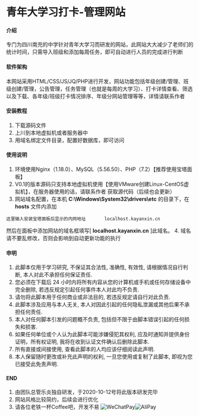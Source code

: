 # 青年大学习打卡-管理网站

#### 介绍
专门为四川南充的中学针对青年大学习而研发的网站，此网站大大减少了老师们的统计时间，只需导入班级和添加每周任务，即可自动进行人员的完成进行判断

#### 软件架构
本网站采用HTML/CSS/JS/JQ/PHP进行开发，网站功能包括年级创建/管理、班级创建/管理，公告管理，任务管理（也就是每周的大学习）、打卡详情查看、筛选以及下载、各年级/班级打卡情况排序、年级分网站管理等等，详情请联系作者

#### 安装教程

1.  下载源码文件
2.  上川到本地虚拟机或者服务器中
3.  用域名绑定文件目录，配置好数据库，即可访问

#### 使用说明

1.  环境使用Nginx（1.18.0）、MySQL（5.56.50）、PHP（7.2）【推荐使用宝塔面板】
2.  V0.1的版本源码只支持本地虚拟机使用【使用VMware创建Linux-CentOS虚拟机】，在服务器使用的话，请联系作者 获取源代码（后续也会更新）
3.  网站域名配置，在本机 **C:\Windows\System32\drivers\etc** 的目录下，在 **hosts** 文件内添加

```
这里输入安装宝塔面板后显示的内网地址       localhost.kayanxin.cn 
```

然后在面板中添加网站的域名框填写[ **localhost.kayanxin.cn** ]此域名。
4.  域名请不要乱修改，否则会影响到自动更新功能的执行

#### 申明
1.  此脚本仅用于学习研究, 不保证其合法性, 准确性, 有效性, 请根据情况自行判断, 本人对此不承担任何保证责任.
2.  您必须在下载后 24 小时内将所有内容从您的计算机或手机或任何存储设备中完全删除, 若违反规定引起任何事件本人对此均不负责.
3.  请勿将此脚本用于任何商业或非法目的, 若违反规定请自行对此负责.
4.  此脚本涉及应用与本人无关, 本人对因此引起的任何隐私泄漏或其他后果不承担任何责任.
5.  本人对任何脚本引发的问题概不负责, 包括但不限于由脚本错误引起的任何损失和损害.
6.  如果任何单位或个人认为此脚本可能涉嫌侵犯其权利, 应及时通知并提供身份证明，所有权证明, 我将在收到认证文件确认后删除此脚本.
7.  所有直接或间接使用, 查看此脚本的人均应该仔细阅读此声明.
8.  本人保留随时更改或补充此声明的权利, 一旦您使用或复制了此脚本, 即视为您已接受此免责声明.

#### END

1.  由团队总管乐炎独自研发，于2020-10-12号将此版本研发完毕
2.  网站风格比较简约，后续会进行优化
3.  请各位老铁一杯Coffee吧，开发不易
![WeChatPay](IMG_4011(20211127-194405).JPG)![AliPay](IMG_4012(20211127-194414).JPG)
